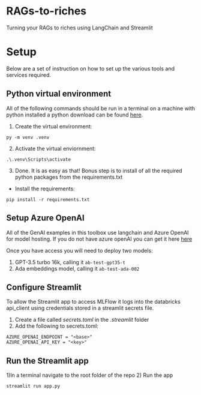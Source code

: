 # RAGs-to-riches
Turning your RAGs to riches using LangChain and Streamlit

# Setup
Below are a set of instruction on how to set up the various tools and services required.

## Python virtual environment
All of the following commands should be run in a terminal on a machine with python installed a python download can be found [here](https://www.python.org/downloads/).
1) Create the virtual environment:
```
py -m venv .venv
```
2) Activate the virtual enviornment:
```
.\.venv\Scripts\activate
```
3) Done. It is as easy as that!
Bonus step is to install of all the required python packages from the requirements.txt
- Install the requirements:
```
pip install -r requirements.txt
```


## Setup Azure OpenAI
All of the GenAI examples in this toolbox use langchain and Azure OpenAI for model hosting. If you do not have azure openAI you can get it here [here](https://azure.microsoft.com/en-us/products/ai-services/openai-service)

Once you have access you will need to deploy two models:
1) GPT-3.5 turbo 16k, calling it `ab-test-gpt35-t`
2) Ada embeddings model, calling it `ab-test-ada-002`


## Configure Streamlit
To allow the Streamlit app to access MLFlow it logs into the databricks api_client using credentials stored in a streamlit secrets file.
1) Create a file called *secrets.toml* in the *.streamlit* folder
2) Add the following to secrets.toml:
```
AZURE_OPENAI_ENDPOINT = "<base>"
AZURE_OPENAI_API_KEY = "<key>"
```


## Run the Streamlit app
1)In a terminal navigate to the root folder of the repo
2) Run the app
```
streamlit run app.py
```